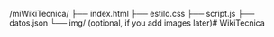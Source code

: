 /miWikiTecnica/
├── index.html
├── estilo.css
├── script.js
├── datos.json
└── img/ (optional, if you add images later)# WikiTecnica